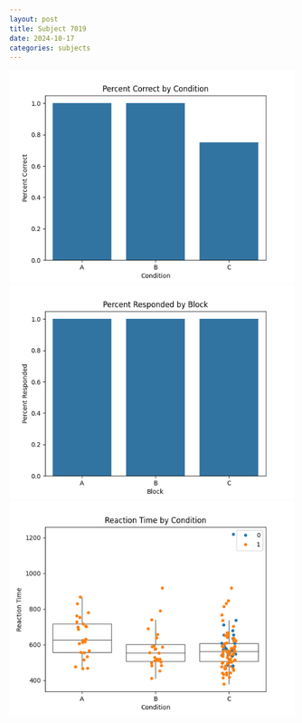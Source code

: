 ```yaml
---
layout: post
title: Subject 7019
date: 2024-10-17
categories: subjects
---
```


![](data/7019/run-14/7019_ATS_percent_correct.png)
![](data/7019/run-14/7019_ATS_percent_responded.png)
![](data/7019/run-14/7019_ATS_rt.png)
